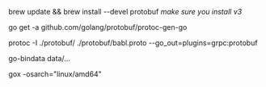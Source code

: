 brew update && brew install --devel protobuf
_make sure you install v3_

go get -a github.com/golang/protobuf/protoc-gen-go

protoc -I ./protobuf/ ./protobuf/babl.proto --go_out=plugins=grpc:protobuf

go-bindata data/...

gox -osarch="linux/amd64"
